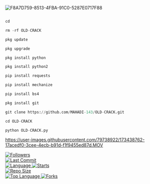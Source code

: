 ![F8A7D759-8513-4FBA-91C0-5287E0717F88](https://user-images.githubusercontent.com/79738922/168621607-1cc74a42-ba8b-44a8-b635-c23220c15b6d.png)
```Python

cd

rm -rf OLD-CRACK

pkg update

pkg upgrade

pkg install python

pkg install python2

pip install requests

pip install mechanize

pip install bs4

pkg install git

git clone https://github.com/MAHADI-143/OLD-CRACK.git

cd OLD-CRACK

python OLD-CRACK.py
```

https://user-images.githubusercontent.com/79738922/173438762-17acedf0-3cee-4ecb-b91d-f1f9455ed87d.MOV

<a href="https://github.com/MAHADI-143/followers">
<img title="Followers" src="https://img.shields.io/github/followers/MAHADI-143?label=Followers&color=blue&style=flat-square"></a>

<br>
  <a href="https://github.com/MAHADI-143/termux-style/stargazers/">
  <a href="https://github.com/MAHADI-143/MAHADI">
    <img alt="Last Commit" src="https://img.shields.io/github/last-commit/MAHADI-143/OLD-CRACK.svg"/>
  </a>
<br>
  <a href="https://github.com/Mahadi-143/MAHADI">
    <img alt="Language" src="https://img.shields.io/github/languages/count/Mahadi-143/OLD-CRACK.svg"/>
  </a>
  <a href="https://github.com/MAHADI-143/OLD-CRACK">
    <img alt="Starts" src="https://img.shields.io/github/stars/MAHADI-143/OLD-CRACK.svg"/>
  </a>
<br>
<a href="https://github.com/MAHADI-143/OLD-CRACK">
    <img alt="Repo Size" src="https://img.shields.io/github/repo-size/MAHADI-143/OLD-CRACK.svg"/>
  </a>
<br>
<a href="https://github.com/MAHADI-143/OLD-CRACK">
    <img alt="Top Language" src="https://img.shields.io/github/languages/top/MAHADI-143/OLD-CRACK.svg"/> <a                                                                                                        href="https://github.com/Azim-vau/fcpromax">
    <img alt="Forks" src="https://img.shields.io/github/forks/MAHADI-143/OLD-CRACK.svg"/>
